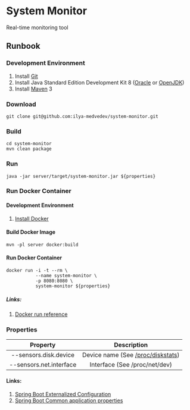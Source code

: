 # System Monitor
Real-time monitoring tool

## Runbook

### Development Environment
1. Install [Git](https://git-scm.com/book/en/v2/Getting-Started-Installing-Git)
2. Install Java Standard Edition Development Kit  8 ([Oracle](http://www.oracle.com/technetwork/java/javase/downloads/index.html) or [OpenJDK](http://openjdk.java.net/install/))
3. Install [Maven](https://maven.apache.org/download.cgi) 3

### Download
    git clone git@github.com:ilya-medvedev/system-monitor.git

### Build
    cd system-monitor
    mvn clean package

### Run
    java -jar server/target/system-monitor.jar ${properties}

### Run Docker Container

#### Development Environment
1. [Install Docker](https://docs.docker.com/engine/installation/)

#### Build Docker Image
    mvn -pl server docker:build

#### Run Docker Container
    docker run -i -t --rm \
               --name system-monitor \
               -p 8080:8080 \
               system-monitor ${properties}

##### Links:
1. [Docker run reference](https://docs.docker.com/engine/reference/run/)

### Properties
|        Property         |                                                Description                                                 |
|:-----------------------:|:----------------------------------------------------------------------------------------------------------:|
|  --sensors.disk.device  | Device name (See [/proc/diskstats](https://www.kernel.org/doc/Documentation/ABI/testing/procfs-diskstats)) |
| --sensors.net.interface |                                       Interface (See /proc/net/dev)                                        |

#### Links:
1. [Spring Boot Externalized Configuration](http://docs.spring.io/spring-boot/docs/current/reference/html/boot-features-external-config.html)
2. [Spring Boot Common application properties](http://docs.spring.io/spring-boot/docs/current/reference/html/common-application-properties.html)
